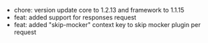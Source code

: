 <!-- The pattern we follow here is to keep the changelog for the latest version -->
<!-- Old changelogs are automatically attached to the GitHub releases -->

- chore: version update core to 1.2.13 and framework to 1.1.15
- feat: added support for responses request
- feat: added "skip-mocker" context key to skip mocker plugin per request
